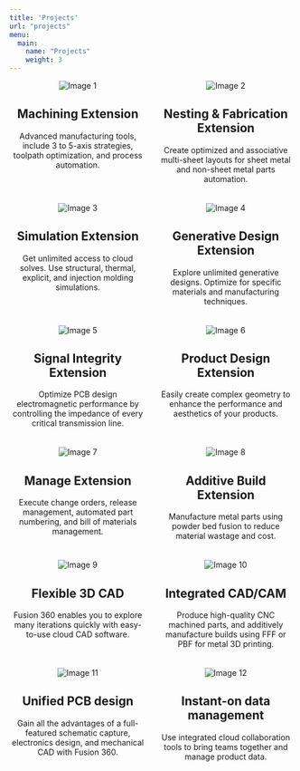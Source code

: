 ```yaml
---
title: 'Projects'
url: "projects"
menu:
  main:
    name: "Projects"
    weight: 3
---
```



<div class="grid-container">
  <div class="grid-item">
    <img src="/images/1.avif" alt="Image 1">
    <h2>Machining Extension</h2>
    <p>Advanced manufacturing tools, include 3 to 5-axis strategies, toolpath optimization, and process automation.</p>
  </div>
  <div class="grid-item">
    <img src="/images/2.avif" alt="Image 2">
    <h2>Nesting & Fabrication Extension</h2>
    <p>Create optimized and associative multi-sheet layouts for sheet metal and non-sheet metal parts automation.</p>
  </div>
  <div class="grid-item">
    <img src="/images/3.avif" alt="Image 3">
    <h2>Simulation Extension</h2>
    <p>Get unlimited access to cloud solves. Use structural, thermal, explicit, and injection molding simulations.</p>
  </div>
  <div class="grid-item">
    <img src="/images/4.avif" alt="Image 4">
    <h2>Generative Design Extension</h2>
    <p>Explore unlimited generative designs. Optimize for specific materials and manufacturing techniques.</p>
  </div>
  <div class="grid-item">
    <img src="/images/5.avif" alt="Image 5">
    <h2>Signal Integrity Extension</h2>
    <p>Optimize PCB design electromagnetic performance by controlling the impedance of every critical transmission line.</p>
  </div>
  <div class="grid-item">
    <img src="/images/6.avif" alt="Image 6">
    <h2>Product Design Extension</h2>
    <p>Easily create complex geometry to enhance the performance and aesthetics of your products.</p>
  </div>
  <div class="grid-item">
    <img src="/images/7.avif" alt="Image 7">
    <h2>Manage Extension</h2>
    <p>Execute change orders, release management, automated part numbering, and bill of materials management.</p>
  </div>
  <div class="grid-item">
    <img src="/images/8.avif" alt="Image 8">
    <h2>Additive Build Extension</h2>
    <p>Manufacture metal parts using powder bed fusion to reduce material wastage and cost.</p>
  </div>
  <div class="grid-item">
    <img src="/images/9.avif" alt="Image 9">
    <h2>Flexible 3D CAD</h2>
    <p>Fusion 360 enables you to explore many iterations quickly with easy-to-use cloud CAD software.</p>
  </div>
  <div class="grid-item">
    <img src="/images/10.avif" alt="Image 10">
    <h2>Integrated CAD/CAM</h2>
    <p>Produce high-quality CNC machined parts, and additively manufacture builds using FFF or PBF for metal 3D printing.</p>
  </div>
  <div class="grid-item">
    <img src="/images/11.avif" alt="Image 11">
    <h2>Unified PCB design</h2>
    <p>Gain all the advantages of a full-featured schematic capture, electronics design, and mechanical CAD with Fusion 360.</p>
  </div>
  <div class="grid-item">
    <img src="/images/12.avif" alt="Image 12">
    <h2>Instant-on data management</h2>
    <p>Use integrated cloud collaboration tools to bring teams together and manage product data.</p>
  </div>
</div>

<style>
  .grid-container {
    display: grid;
    grid-template-columns: repeat(2, 1fr);
    grid-gap: 20px;
  }
  .grid-item {
    text-align: center;
  }
  .grid-item img {
    max-width: 100%;
    height: auto;
  }
</style>
